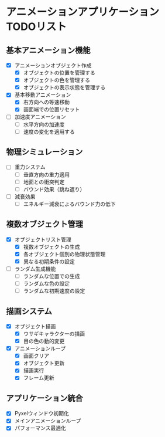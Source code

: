 # アニメーションアプリケーション TODOリスト

## 基本アニメーション機能
- [x] アニメーションオブジェクト作成
  - [x] オブジェクトの位置を管理する
  - [x] オブジェクトの色を管理する
  - [x] オブジェクトの表示状態を管理する
- [x] 基本移動アニメーション
  - [x] 右方向への等速移動
  - [x] 画面端での位置リセット
- [ ] 加速度アニメーション
  - [ ] 水平方向の加速度
  - [ ] 速度の変化を適用する

## 物理シミュレーション
- [ ] 重力システム
  - [ ] 垂直方向の重力適用
  - [ ] 地面との衝突判定
  - [ ] バウンド効果（跳ね返り）
- [ ] 減衰効果
  - [ ] エネルギー減衰によるバウンド力の低下

## 複数オブジェクト管理
- [x] オブジェクトリスト管理
  - [x] 複数オブジェクトの生成
  - [x] 各オブジェクト個別の物理状態管理
  - [x] 異なる初期条件の設定
- [ ] ランダム生成機能
  - [ ] ランダムな位置での生成
  - [ ] ランダムな色の設定
  - [ ] ランダムな初期速度の設定

## 描画システム
- [x] オブジェクト描画
  - [x] ウサギキャラクターの描画
  - [x] 目の色の動的変更
- [x] アニメーションループ
  - [x] 画面クリア
  - [x] オブジェクト更新
  - [x] 描画実行
  - [x] フレーム更新

## アプリケーション統合
- [x] Pyxelウィンドウ初期化
- [x] メインアニメーションループ
- [x] パフォーマンス最適化